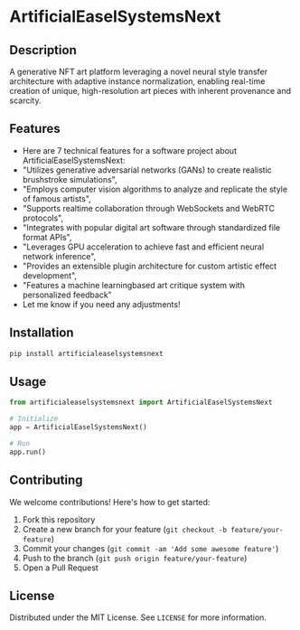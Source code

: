 # ArtificialEaselSystemsNext

## Description

A generative NFT art platform leveraging a novel neural style transfer architecture with adaptive instance normalization, enabling real-time creation of unique, high-resolution art pieces with inherent provenance and scarcity.

## Features

- Here are 7 technical features for a software project about ArtificialEaselSystemsNext:
- "Utilizes generative adversarial networks (GANs) to create realistic brushstroke simulations",
- "Employs computer vision algorithms to analyze and replicate the style of famous artists",
- "Supports realtime collaboration through WebSockets and WebRTC protocols",
- "Integrates with popular digital art software through standardized file format APIs",
- "Leverages GPU acceleration to achieve fast and efficient neural network inference",
- "Provides an extensible plugin architecture for custom artistic effect development",
- "Features a machine learningbased art critique system with personalized feedback"
- Let me know if you need any adjustments!
## Installation

```bash
pip install artificialeaselsystemsnext
```

## Usage

```python
from artificialeaselsystemsnext import ArtificialEaselSystemsNext

# Initialize
app = ArtificialEaselSystemsNext()

# Run
app.run()
```

## Contributing

We welcome contributions! Here's how to get started:

1. Fork this repository
2. Create a new branch for your feature (`git checkout -b feature/your-feature`)
3. Commit your changes (`git commit -am 'Add some awesome feature'`)
4. Push to the branch (`git push origin feature/your-feature`)
5. Open a Pull Request

## License

Distributed under the MIT License. See `LICENSE` for more information.
